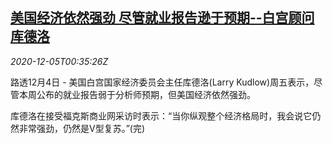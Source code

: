 <!--1607129715000-->
[美国经济依然强劲 尽管就业报告逊于预期--白宫顾问库德洛](https://cn.reuters.com/article/us-wh-kudlow-economy-payroll-1205-idCNKBS28F015)
------

<div><i>2020-12-05T00:35:26Z</i></div><p>路透12月4日 - 美国白宫国家经济委员会主任库德洛(Larry Kudlow)周五表示，尽管本周公布的就业报告弱于分析师预期，但美国经济依然强劲。</p><p>库德洛在接受福克斯商业网采访时表示：“当你纵观整个经济格局时，我会说它仍然非常强劲，仍然是V型复苏。”(完)</p>
